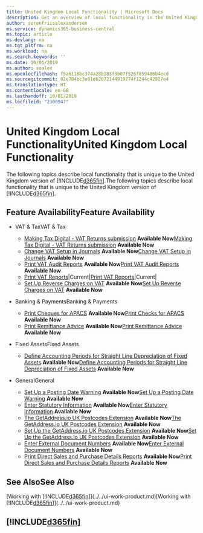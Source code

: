 ```yaml
---
title: United Kingdom Local Functionality | Microsoft Docs
description: Get an overview of local functionality in the United Kingdom version of Business Central.
author: sorenfriisalexandersen
ms.service: dynamics365-business-central
ms.topic: article
ms.devlang: na
ms.tgt_pltfrm: na
ms.workload: na
ms.search.keywords: ''
ms.date: 10/01/2019
ms.author: soalex
ms.openlocfilehash: f5a6118bc374a28b183f3b07f526f859486b4ecd
ms.sourcegitcommit: 02e704bc3e01d62072144919774f1244c42827e4
ms.translationtype: HT
ms.contentlocale: en-GB
ms.lasthandoff: 10/01/2019
ms.locfileid: "2300947"
---
```

# <a name="united-kingdom-local-functionality"></a><span data-ttu-id="5c874-103">United Kingdom Local Functionality</span><span class="sxs-lookup"><span data-stu-id="5c874-103">United Kingdom Local Functionality</span></span>
<span data-ttu-id="5c874-104">The following topics describe local functionality that is unique to the United Kingdom version of [!INCLUDE[d365fin](../../includes/d365fin_md.md)].</span><span class="sxs-lookup"><span data-stu-id="5c874-104">The following topics describe local functionality that is unique to the United Kingdom version of [!INCLUDE[d365fin](../../includes/d365fin_md.md)].</span></span>  

## <a name="feature-availability"></a><span data-ttu-id="5c874-105">Feature Availability</span><span class="sxs-lookup"><span data-stu-id="5c874-105">Feature Availability</span></span>

* <span data-ttu-id="5c874-106">VAT & Tax</span><span class="sxs-lookup"><span data-stu-id="5c874-106">VAT & Tax</span></span>
    * <span data-ttu-id="5c874-107">[Making Tax Digital - VAT Returns submission](making-tax-digital-submit-vat-return.md) **Available Now**</span><span class="sxs-lookup"><span data-stu-id="5c874-107">[Making Tax Digital - VAT Returns submission](making-tax-digital-submit-vat-return.md) **Available Now**</span></span>
    * <span data-ttu-id="5c874-108">[Change VAT Setup in Journals](how-to-change-vat-setup-in-journals.md) **Available Now**</span><span class="sxs-lookup"><span data-stu-id="5c874-108">[Change VAT Setup in Journals](how-to-change-vat-setup-in-journals.md) **Available Now**</span></span>
    * <span data-ttu-id="5c874-109">[Print VAT Audit Reports](how-to-print-vat-audit-reports.md) **Available Now**</span><span class="sxs-lookup"><span data-stu-id="5c874-109">[Print VAT Audit Reports](how-to-print-vat-audit-reports.md) **Available Now**</span></span>
    * <span data-ttu-id="5c874-110">[Print VAT Reports](how-to-print-vat-reports.md)|Current|</span><span class="sxs-lookup"><span data-stu-id="5c874-110">[Print VAT Reports](how-to-print-vat-reports.md)|Current|</span></span>
    * <span data-ttu-id="5c874-111">[Set Up Reverse Charges on VAT](how-to-set-up-reverse-charges-on-vat.md) **Available Now**</span><span class="sxs-lookup"><span data-stu-id="5c874-111">[Set Up Reverse Charges on VAT](how-to-set-up-reverse-charges-on-vat.md) **Available Now**</span></span>

* <span data-ttu-id="5c874-112">Banking & Payments</span><span class="sxs-lookup"><span data-stu-id="5c874-112">Banking & Payments</span></span>
    * <span data-ttu-id="5c874-113">[Print Cheques for APACS](how-to-print-checks-for-apacs.md) **Available Now**</span><span class="sxs-lookup"><span data-stu-id="5c874-113">[Print Checks for APACS](how-to-print-checks-for-apacs.md) **Available Now**</span></span>
    * <span data-ttu-id="5c874-114">[Print Remittance Advice](how-to-print-remittance-advice.md) **Available Now**</span><span class="sxs-lookup"><span data-stu-id="5c874-114">[Print Remittance Advice](how-to-print-remittance-advice.md) **Available Now**</span></span>

* <span data-ttu-id="5c874-115">Fixed Assets</span><span class="sxs-lookup"><span data-stu-id="5c874-115">Fixed Assets</span></span>
    * <span data-ttu-id="5c874-116">[Define Accounting Periods for Straight Line Depreciation of Fixed Assets](how-to-define-accounting-periods-for-straight-line-depreciation-of-fixed-assets.md) **Available Now**</span><span class="sxs-lookup"><span data-stu-id="5c874-116">[Define Accounting Periods for Straight Line Depreciation of Fixed Assets](how-to-define-accounting-periods-for-straight-line-depreciation-of-fixed-assets.md) **Available Now**</span></span>

* <span data-ttu-id="5c874-117">General</span><span class="sxs-lookup"><span data-stu-id="5c874-117">General</span></span>
    * <span data-ttu-id="5c874-118">[Set Up a Posting Date Warning](how-to-set-up-a-posting-date-warning.md) **Available Now**</span><span class="sxs-lookup"><span data-stu-id="5c874-118">[Set Up a Posting Date Warning](how-to-set-up-a-posting-date-warning.md) **Available Now**</span></span>
    * <span data-ttu-id="5c874-119">[Enter Statutory Information](how-to-enter-statutory-information.md) **Available Now**</span><span class="sxs-lookup"><span data-stu-id="5c874-119">[Enter Statutory Information](how-to-enter-statutory-information.md) **Available Now**</span></span>
    * <span data-ttu-id="5c874-120">[The GetAddress.io UK Postcodes Extension](ui-extensions-getaddressio.md) **Available Now**</span><span class="sxs-lookup"><span data-stu-id="5c874-120">[The GetAddress.io UK Postcodes Extension](ui-extensions-getaddressio.md) **Available Now**</span></span>
    * <span data-ttu-id="5c874-121">[Set Up the GetAddress.io UK Postcodes Extension](uk-setup-postal-code-service.md) **Available Now**</span><span class="sxs-lookup"><span data-stu-id="5c874-121">[Set Up the GetAddress.io UK Postcodes Extension](uk-setup-postal-code-service.md) **Available Now**</span></span>
    * <span data-ttu-id="5c874-122">[Enter External Document Numbers](how-to-enter-external-document-numbers.md) **Available Now**</span><span class="sxs-lookup"><span data-stu-id="5c874-122">[Enter External Document Numbers](how-to-enter-external-document-numbers.md) **Available Now**</span></span>
    * <span data-ttu-id="5c874-123">[Print Direct Sales and Purchase Details Reports](how-to-print-direct-sales-and-purchase-details-reports.md) **Available Now**</span><span class="sxs-lookup"><span data-stu-id="5c874-123">[Print Direct Sales and Purchase Details Reports](how-to-print-direct-sales-and-purchase-details-reports.md) **Available Now**</span></span>

## <a name="see-also"></a><span data-ttu-id="5c874-124">See Also</span><span class="sxs-lookup"><span data-stu-id="5c874-124">See Also</span></span>
<span data-ttu-id="5c874-125">[Working with [!INCLUDE[d365fin](../../includes/d365fin_md.md)]](../../ui-work-product.md)</span><span class="sxs-lookup"><span data-stu-id="5c874-125">[Working with [!INCLUDE[d365fin](../../includes/d365fin_md.md)]](../../ui-work-product.md)</span></span>  

## [!INCLUDE[d365fin](../../includes/free_trial_md.md)]  
